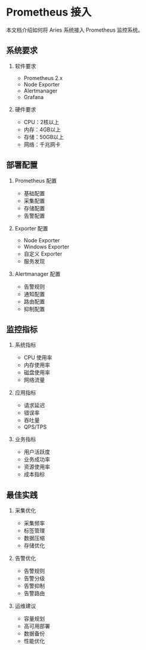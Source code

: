 # Prometheus 接入

本文档介绍如何将 Aries 系统接入 Prometheus 监控系统。

## 系统要求

1. 软件要求
   - Prometheus 2.x
   - Node Exporter
   - Alertmanager
   - Grafana

2. 硬件要求
   - CPU：2核以上
   - 内存：4GB以上
   - 存储：50GB以上
   - 网络：千兆网卡

## 部署配置

1. Prometheus 配置
   - 基础配置
   - 采集配置
   - 存储配置
   - 告警配置

2. Exporter 配置
   - Node Exporter
   - Windows Exporter
   - 自定义 Exporter
   - 服务发现

3. Alertmanager 配置
   - 告警规则
   - 通知配置
   - 路由配置
   - 抑制配置

## 监控指标

1. 系统指标
   - CPU 使用率
   - 内存使用率
   - 磁盘使用率
   - 网络流量

2. 应用指标
   - 请求延迟
   - 错误率
   - 吞吐量
   - QPS/TPS

3. 业务指标
   - 用户活跃度
   - 业务成功率
   - 资源使用率
   - 成本指标

## 最佳实践

1. 采集优化
   - 采集频率
   - 标签管理
   - 数据压缩
   - 存储优化

2. 告警优化
   - 告警规则
   - 告警分级
   - 告警抑制
   - 告警路由

3. 运维建议
   - 容量规划
   - 高可用部署
   - 数据备份
   - 性能优化 
